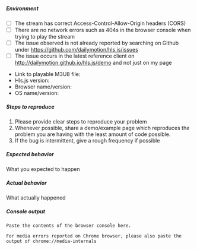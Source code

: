 <!-- If you are raising a bug playing a stream, you must fill out the following or your issue may not be responded to. For features or improvements, you may delete this. -->
##### Environment
<!-- Replace [ ] with [x] to check off the list -->
- [ ] The stream has correct Access-Control-Allow-Origin headers (CORS)
- [ ] There are no network errors such as 404s in the browser console when trying to play the stream
- [ ] The issue observed is not already reported by searching on Github under https://github.com/dailymotion/hls.js/issues
- [ ] The issue occurs in the latest reference client on http://dailymotion.github.io/hls.js/demo and not just on my page
* Link to playable M3U8 file: 
* Hls.js version: 
* Browser name/version: 
* OS name/version: 

##### Steps to reproduce
1. Please provide clear steps to reproduce your problem
2. Whenever possible, share a demo/example page which reproduces the problem you are having with the least amount of code possible.
2. If the bug is intermittent, give a rough frequency if possible

##### Expected behavior
What you expected to happen

##### Actual behavior
What actually happened

##### Console output
```
Paste the contents of the browser console here.
```

```
For media errors reported on Chrome browser, please also paste the output of chrome://media-internals 
```
